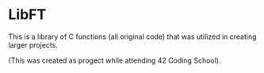 # LibFT

This is a library of C functions (all original code) that was utilized in creating larger projects.

(This was created as progect while attending 42 Coding School).
